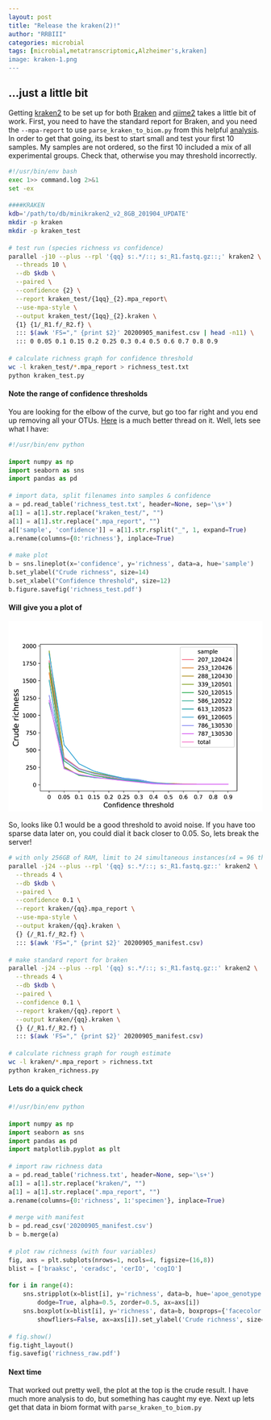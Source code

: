 ```yaml
---
layout: post
title: "Release the kraken(2)!"
author: "RRBIII"
categories: microbial
tags: [microbial,metatranscriptomic,Alzheimer's,kraken]
image: kraken-1.png
---
```



## ...just a little bit

Getting [kraken2](https://ccb.jhu.edu/software/kraken2/) to be set up for both [Braken](https://ccb.jhu.edu/software/bracken/) and [qiime2](https://qiime2.org/) takes a little bit of work. First, you need to have the standard report for Braken, and you need the `--mpa-report` to use `parse_kraken_to_biom.py` from this helpful [analysis](https://www.nature.com/articles/s41586-020-2095-1). In order to get that going, its best to start small and test your first 10 samples. My samples are not ordered, so the first 10 included a mix of all experimental groups. Check that, otherwise you may threshold incorrectly.


```sh
#!/usr/bin/env bash
exec 1>> command.log 2>&1
set -ex

####KRAKEN
kdb='/path/to/db/minikraken2_v2_8GB_201904_UPDATE'
mkdir -p kraken
mkdir -p kraken_test

# test run (species richness vs confidence)
parallel -j10 --plus --rpl '{qq} s:.*/::; s:_R1.fastq.gz::;' kraken2 \
  --threads 10 \
  --db $kdb \
  --paired \
  --confidence {2} \
  --report kraken_test/{1qq}_{2}.mpa_report\
  --use-mpa-style \
  --output kraken_test/{1qq}_{2}.kraken \
  {1} {1/_R1.f/_R2.f} \
  ::: $(awk 'FS="," {print $2}' 20200905_manifest.csv | head -n11) \
  ::: 0 0.05 0.1 0.15 0.2 0.25 0.3 0.4 0.5 0.6 0.7 0.8 0.9

# calculate richness graph for confidence threshold
wc -l kraken_test/*.mpa_report > richness_test.txt
python kraken_test.py
```

#### Note the range of confidence thresholds

You are looking for the elbow of the curve, but go too far right and you end up removing all your OTUs. [Here](https://github.com/DerrickWood/kraken2/issues/265) is a much better thread on it. Well, lets see what I have:

```py
#!/usr/bin/env python

import numpy as np
import seaborn as sns
import pandas as pd

# import data, split filenames into samples & confidence
a = pd.read_table('richness_test.txt', header=None, sep='\s+')
a[1] = a[1].str.replace("kraken_test/", "")
a[1] = a[1].str.replace(".mpa_report", "")
a[['sample', 'confidence']] = a[1].str.rsplit("_", 1, expand=True)
a.rename(columns={0:'richness'}, inplace=True)

# make plot
b = sns.lineplot(x='confidence', y='richness', data=a, hue='sample')
b.set_ylabel("Crude richness", size=14)
b.set_xlabel("Confidence threshold", size=12)
b.figure.savefig('richness_test.pdf')
```

#### Will give you a plot of
![Behold the elbows](../assets/img/kraken-2.png)

So, looks like 0.1 would be a good threshold to avoid noise. If you have too sparse data later on, you could dial it back closer to 0.05. So, lets break the server!

```sh
# with only 256GB of RAM, limit to 24 simultaneous instances(x4 = 96 threads)
parallel -j24 --plus --rpl '{qq} s:.*/::; s:_R1.fastq.gz::' kraken2 \
  --threads 4 \
  --db $kdb \
  --paired \
  --confidence 0.1 \
  --report kraken/{qq}.mpa_report \
  --use-mpa-style \
  --output kraken/{qq}.kraken \
  {} {/_R1.f/_R2.f} \
  ::: $(awk 'FS="," {print $2}' 20200905_manifest.csv)

# make standard report for braken
parallel -j24 --plus --rpl '{qq} s:.*/::; s:_R1.fastq.gz::' kraken2 \
  --threads 4 \
  --db $kdb \
  --paired \
  --confidence 0.1 \
  --report kraken/{qq}.report \
  --output kraken/{qq}.kraken \
  {} {/_R1.f/_R2.f} \
  ::: $(awk 'FS="," {print $2}' 20200905_manifest.csv)

# calculate richness graph for rough estimate
wc -l kraken/*.mpa_report > richness.txt
python kraken_richness.py
```

#### Lets do a quick check

```py
#!/usr/bin/env python

import numpy as np
import seaborn as sns
import pandas as pd
import matplotlib.pyplot as plt

# import raw richness data
a = pd.read_table('richness.txt', header=None, sep='\s+')
a[1] = a[1].str.replace("kraken/", "")
a[1] = a[1].str.replace(".mpa_report", "")
a.rename(columns={0:'richness', 1:'specimen'}, inplace=True)

# merge with manifest
b = pd.read_csv('20200905_manifest.csv')
b = b.merge(a)

# plot raw richness (with four variables)
fig, axs = plt.subplots(nrows=1, ncols=4, figsize=(16,8))
blist = ['braaksc', 'ceradsc', 'cerIO', 'cogIO']

for i in range(4):
    sns.stripplot(x=blist[i], y='richness', data=b, hue='apoe_genotype', 
        dodge=True, alpha=0.5, zorder=0.5, ax=axs[i])
    sns.boxplot(x=blist[i], y='richness', data=b, boxprops={'facecolor':'None'}, 
        showfliers=False, ax=axs[i]).set_ylabel('Crude richness', size=12)

# fig.show()
fig.tight_layout()
fig.savefig('richness_raw.pdf')

```


#### Next time

That worked out pretty well, the plot at the top is the crude result. I have much more analysis to do, but something has caught my eye. Next up lets get that data in biom format with `parse_kraken_to_biom.py`


